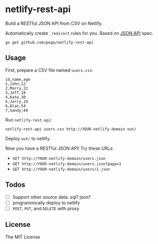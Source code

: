 # netlify-rest-api

Build a RESTful JSON API from CSV on Netlify.

Automatically create `_redirect` rules for you. Based on [JSON API](http://jsonapi.org/) spec.

`go get github.com/poga/netlify-rest-api`

## Usage

First, prepare a CSV file named `users.csv`:

```csv
id,name,age
1,John,12
2,Marry,22
3,Jeff,18
4,Kate,30
5,Jerry,19
6,Alan,54
7,Sandy,49
```

Run `netlify-rest-api`:

```
netlify-rest-api users.csv http://YOUR-netlify-domain out/
```

Deploy `out/` to netlify.

Now you have a RESTful JSON API! Try these URLs:

* `GET http://YOUR-netlify-domain/users.json`
* `GET http://YOUR-netlify-domain/users.json?page=1`
* `GET http://YOUR-netlify-domain/users/1.json`


## Todos

- [ ] Support other source data. sql? json?
- [ ] programmically deploy to netlify
- [ ] `POST`, `PUT`, and `DELETE` with proxy

## License

The MIT License

